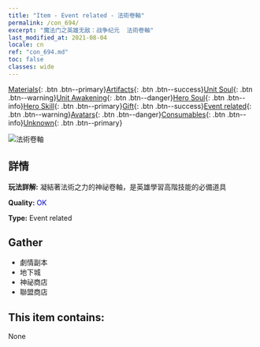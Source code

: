 ```yaml
---
title: "Item - Event related - 法術卷軸"
permalink: /con_694/
excerpt: "魔法门之英雄无敌：战争纪元  法術卷軸"
last_modified_at: 2021-08-04
locale: cn
ref: "con_694.md"
toc: false
classes: wide
---
```

 [Materials](/ItemsCN/){: .btn .btn--primary}[Artifacts](/ItemsCN/Artifacts/){: .btn .btn--success}[Unit Soul](/ItemsCN/UnitSoul/){: .btn .btn--warning}[Unit Awakening](/ItemsCN/UnitAwakening/){: .btn .btn--danger}[Hero Soul](/ItemsCN/HeroSoul/){: .btn .btn--info}[Hero Skill](/ItemsCN/HeroSkill/){: .btn .btn--primary}[Gift](/ItemsCN/Gift/){: .btn .btn--success}[Event related](/ItemsCN/Events/){: .btn .btn--warning}[Avatars](/ItemsCN/Avatars/){: .btn .btn--danger}[Consumables](/ItemsCN/Consumables/){: .btn .btn--info}[Unknown](/ItemsCN/Unknown/){: .btn .btn--primary}

 ![法術卷軸](/images/t/i_tool_3004.png)

## 詳情
 **玩法詳解:** 凝結著法術之力的神祕卷軸，是英雄學習高階技能的必備道具

 **Quality:** <span style="color: #0000CD">OK</span>

 **Type:** Event related

## Gather

*    劇情副本 
*    地下城 
*    神祕商店 
*    聯盟商店 

## This item contains:

  None

